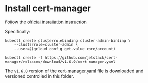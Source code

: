 # Install cert-manager

Follow the [official installation instruction](https://cert-manager.io/docs/installation/#default-static-install)

Specifically:
```
kubectl create clusterrolebinding cluster-admin-binding \
    --clusterrole=cluster-admin \
    --user=$(gcloud config get-value core/account)

kubectl create -f https://github.com/jetstack/cert-manager/releases/download/v1.6.0/cert-manager.yaml
```

The `v1.6.0` version of the [cert-manager.yaml](cert-manager.yaml) file is downloaded and versioned controlled in this folder.
